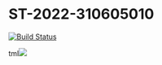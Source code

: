 # ST-2022-310605010
[![Build Status](https://app.travis-ci.com/ZionSung/ST-2022-310605010.svg?branch=main)](https://app.travis-ci.com/ZionSung/ST-2022-310605010)

tml![](https://i.imgur.com/FXmPoEp.png)